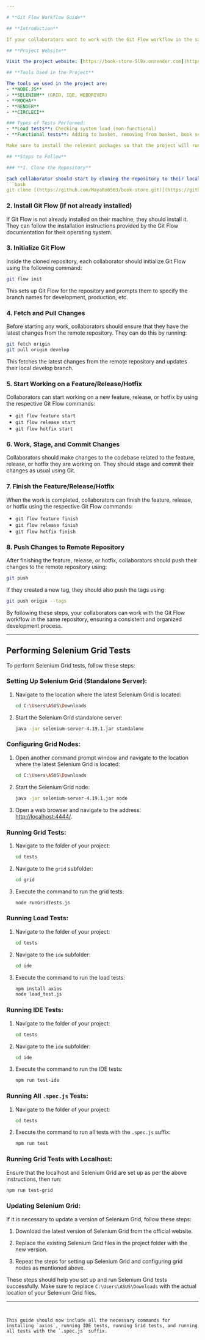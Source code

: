 ```yaml
---

# **Git Flow Workflow Guide**

## **Introduction**

If your collaborators want to work with the Git Flow workflow in the same repository, they should follow these steps.

## **Project Website**

Visit the project website: [https://book-store-5l9x.onrender.com](https://book-store-5l9x.onrender.com)

## **Tools Used in the Project**

The tools we used in the project are:
- **NODE.JS**
- **SELENIUM** (GRID, IDE, WEBDRIVER)
- **MOCHA**
- **RENDER**
- **CIRCLECI**

### Types of Tests Performed:
- **Load tests**: Checking system load (non-functional)
- **Functional tests**: Adding to basket, removing from basket, book search

Make sure to install the relevant packages so that the project will run on your computer.

## **Steps to Follow**

### **1. Clone the Repository**

Each collaborator should start by cloning the repository to their local machine using the following command: 
```bash 
git clone [(https://github.com/MayaRo0503/book-store.git)](https://github.com/MayaRo0503/book-store.git)
```

### **2. Install Git Flow (if not already installed)**

If Git Flow is not already installed on their machine, they should install it. They can follow the installation instructions provided by the Git Flow documentation for their operating system.

### **3. Initialize Git Flow**

Inside the cloned repository, each collaborator should initialize Git Flow using the following command: 
```bash 
git flow init
```
This sets up Git Flow for the repository and prompts them to specify the branch names for development, production, etc.

### **4. Fetch and Pull Changes**

Before starting any work, collaborators should ensure that they have the latest changes from the remote repository. They can do this by running:
```bash 
git fetch origin 
git pull origin develop
```
This fetches the latest changes from the remote repository and updates their local develop branch.

### **5. Start Working on a Feature/Release/Hotfix**

Collaborators can start working on a new feature, release, or hotfix by using the respective Git Flow commands:
- `git flow feature start`
- `git flow release start`
- `git flow hotfix start`

### **6. Work, Stage, and Commit Changes**

Collaborators should make changes to the codebase related to the feature, release, or hotfix they are working on. They should stage and commit their changes as usual using Git.

### **7. Finish the Feature/Release/Hotfix**

When the work is completed, collaborators can finish the feature, release, or hotfix using the respective Git Flow commands:
- `git flow feature finish`
- `git flow release finish`
- `git flow hotfix finish`

### **8. Push Changes to Remote Repository**

After finishing the feature, release, or hotfix, collaborators should push their changes to the remote repository using:
```bash 
git push
```
If they created a new tag, they should also push the tags using:
```bash 
git push origin --tags
```

By following these steps, your collaborators can work with the Git Flow workflow in the same repository, ensuring a consistent and organized development process.

***

## Performing Selenium Grid Tests

To perform Selenium Grid tests, follow these steps:

### Setting Up Selenium Grid (Standalone Server):

1. Navigate to the location where the latest Selenium Grid is located:

    ```bash
    cd C:\Users\ASUS\Downloads
    ```

2. Start the Selenium Grid standalone server:

    ```bash
    java -jar selenium-server-4.19.1.jar standalone
    ```

### Configuring Grid Nodes:

1. Open another command prompt window and navigate to the location where the latest Selenium Grid is located:

    ```bash
    cd C:\Users\ASUS\Downloads
    ```

2. Start the Selenium Grid node:

    ```bash
    java -jar selenium-server-4.19.1.jar node
    ```

3. Open a web browser and navigate to the address: [http://localhost:4444/](http://localhost:4444/).

### Running Grid Tests:

1. Navigate to the folder of your project:

    ```bash
    cd tests
    ```

2. Navigate to the `grid` subfolder:

    ```bash
    cd grid
    ```

3. Execute the command to run the grid tests:

    ```bash
    node runGridTests.js
    ```

### Running Load Tests:

1. Navigate to the folder of your project:

    ```bash
    cd tests
    ```

2. Navigate to the `ide` subfolder:

    ```bash
    cd ide
    ```

3. Execute the command to run the load tests:

    ```bash
    npm install axios
    node load_test.js
    ```

### Running IDE Tests:

1. Navigate to the folder of your project:

    ```bash
    cd tests
    ```

2. Navigate to the `ide` subfolder:

    ```bash
    cd ide
    ```

3. Execute the command to run the IDE tests:

    ```bash
    npm run test-ide
    ```

### Running All `.spec.js` Tests:

1. Navigate to the folder of your project:

    ```bash
    cd tests
    ```

2. Execute the command to run all tests with the `.spec.js` suffix:

    ```bash
    npm run test
    ```

### Running Grid Tests with Localhost:

Ensure that the localhost and Selenium Grid are set up as per the above instructions, then run:

```bash
npm run test-grid
```

### Updating Selenium Grid:

If it is necessary to update a version of Selenium Grid, follow these steps:

1. Download the latest version of Selenium Grid from the official website.

2. Replace the existing Selenium Grid files in the project folder with the new version.

3. Repeat the steps for setting up Selenium Grid and configuring grid nodes as mentioned above.

These steps should help you set up and run Selenium Grid tests successfully. Make sure to replace `C:\Users\ASUS\Downloads` with the actual location of your Selenium Grid files.

---
```


This guide should now include all the necessary commands for installing `axios`, running IDE tests, running Grid tests, and running all tests with the `.spec.js` suffix.
